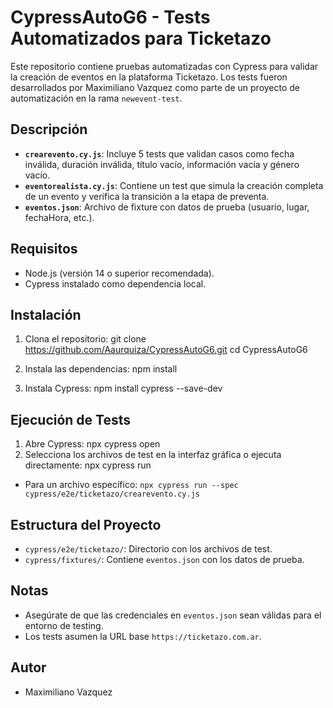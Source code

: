 # CypressAutoG6 - Tests Automatizados para Ticketazo

Este repositorio contiene pruebas automatizadas con Cypress para validar la creación de eventos en la plataforma Ticketazo. Los tests fueron desarrollados por Maximiliano Vazquez como parte de un proyecto de automatización en la rama `newevent-test`.

## Descripción
- **`crearevento.cy.js`**: Incluye 5 tests que validan casos como fecha inválida, duración inválida, título vacío, información vacía y género vacío.
- **`eventorealista.cy.js`**: Contiene un test que simula la creación completa de un evento y verifica la transición a la etapa de preventa.
- **`eventos.json`**: Archivo de fixture con datos de prueba (usuario, lugar, fechaHora, etc.).

## Requisitos
- Node.js (versión 14 o superior recomendada).
- Cypress instalado como dependencia local.

## Instalación
1. Clona el repositorio:
git clone https://github.com/Aaurquiza/CypressAutoG6.git
cd CypressAutoG6

2. Instala las dependencias:
npm install
3. Instala Cypress:
npm install cypress --save-dev


## Ejecución de Tests
1. Abre Cypress:
npx cypress open
2. Selecciona los archivos de test en la interfaz gráfica o ejecuta directamente:
npx cypress run
- Para un archivo específico: `npx cypress run --spec cypress/e2e/ticketazo/crearevento.cy.js`

## Estructura del Proyecto
- `cypress/e2e/ticketazo/`: Directorio con los archivos de test.
- `cypress/fixtures/`: Contiene `eventos.json` con los datos de prueba.

## Notas
- Asegúrate de que las credenciales en `eventos.json` sean válidas para el entorno de testing.
- Los tests asumen la URL base `https://ticketazo.com.ar`.

## Autor
- Maximiliano Vazquez